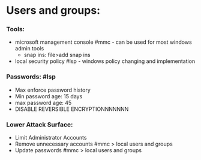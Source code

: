 # Users and groups:
### Tools:
- microsoft management console #mmc - can be used for most windows admin tools  
	- snap ins: file>add snap ins
- local security policy #lsp - windows policy changing and implementation

### Passwords: #lsp
- Max enforce password history
- Min password age: 15 days
- max password age: 45
- DISABLE REVERSIBLE ENCRYPTIONNNNNNN

### Lower Attack Surface:
- Limit Administrator Accounts 
- Remove unnecessary accounts  #mmc > local users and groups
- Update passwords #mmc > local users and groups